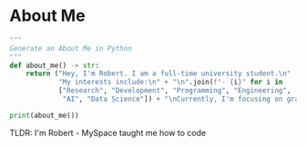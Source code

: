 # About Me
```python
"""
Generate an About Me in Python
"""
def about_me() -> str:
    return ("Hey, I'm Robert. I am a full-time university student.\n"
            "My interests include:\n" + "\n".join(f"- {i}" for i in 
            ["Research", "Development", "Programming", "Engineering", 
             "AI", "Data Science"]) + "\nCurrently, I'm focusing on graduating.")

print(about_me())
```
TLDR: I'm Robert - MySpace taught me how to code

